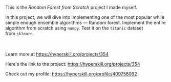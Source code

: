This is the *Random Forest from Scratch* project I made myself.


<p>In this project, we will dive into implementing one of the most popular while simple enough ensemble algorithms — Random forest. Implement the entire algorithm from scratch using <code>numpy</code>. Test it on the <code>titanic</code> dataset from <code>sklearn</code>.</p><br/><br/>Learn more at <a href="https://hyperskill.org/projects/354?utm_source=ide&utm_medium=ide&utm_campaign=ide&utm_content=project-card">https://hyperskill.org/projects/354</a>

Here's the link to the project: https://hyperskill.org/projects/354

Check out my profile: https://hyperskill.org/profile/409756092